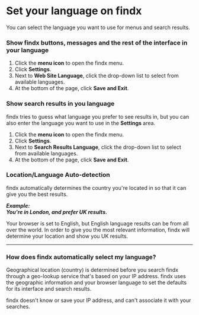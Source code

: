 # Set your language on findx  

You can select the language you want to use for menus and search results.

### Show findx buttons, messages and the rest of the interface in your language


1. Click the **menu icon** to open the findx menu.  
2. Click **Settings**.  
3. Next to **Web Site Language**, click the drop-down list to select from available languages.   
4. At the bottom of the page, click **Save and Exit**.


### Show search results in you language  

findx tries to guess what language you prefer to see results in, but you can also enter the language you want to use in the **Settings** area.  


1. Click the **menu icon** to open the findx menu.  
2. Click **Settings**.  
3. Next to **Search Results Language**, click the drop-down list to select from available languages.   
4. At the bottom of the page, click **Save and Exit**.

### Location/Language Auto-detection

findx automatically determines the country you're located in so that it can give you the best results. 


***Example:  
You're in London, and prefer UK results.***  


Your browser is set to English, but English language results can be from all over the world. In order to give you the most relevant information, findx will determine your location and show you UK results. 

---

### How does findx automatically select my language?  
Geographical location (country) is determined before you search findx through a geo-lookup service that's based on your IP address. findx uses the geographic information and your browser language to set the defaults for its interface and search results.   


findx doesn't know or save your IP address, and can't associate it with your searches.
